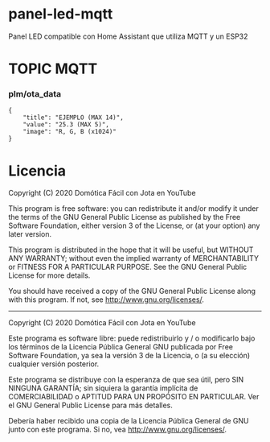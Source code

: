 # panel-led-mqtt
Panel LED compatible con Home Assistant que utiliza MQTT y un ESP32

# TOPIC MQTT

### plm/ota_data

    {
        "title": "EJEMPLO (MAX 14)",
        "value": "25.3 (MAX 5)",
        "image": "R, G, B (x1024)"
    }

# Licencia
  Copyright (C) 2020  Domótica Fácil con Jota en YouTube

  This program is free software: you can redistribute it and/or modify
  it under the terms of the GNU General Public License as published by
  the Free Software Foundation, either version 3 of the License, or
  (at your option) any later version.

  This program is distributed in the hope that it will be useful,
  but WITHOUT ANY WARRANTY; without even the implied warranty of
  MERCHANTABILITY or FITNESS FOR A PARTICULAR PURPOSE.  See the
  GNU General Public License for more details.

  You should have received a copy of the GNU General Public License
  along with this program.  If not, see <http://www.gnu.org/licenses/>.
  
  --------
  
  Copyright (C) 2020  Domótica Fácil con Jota en YouTube

  Este programa es software libre: puede redistribuirlo y / o modificarlo
  bajo los términos de la Licencia Pública General GNU publicada por
  Free Software Foundation, ya sea la versión 3 de la Licencia, o
  (a su elección) cualquier versión posterior.

  Este programa se distribuye con la esperanza de que sea útil,
  pero SIN NINGUNA GARANTÍA; sin siquiera la garantía implícita de
  COMERCIABILIDAD o APTITUD PARA UN PROPÓSITO EN PARTICULAR. Ver el
  GNU General Public License para más detalles.

  Debería haber recibido una copia de la Licencia Pública General de GNU
  junto con este programa. Si no, vea http://www.gnu.org/licenses/.
